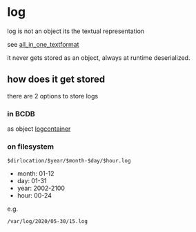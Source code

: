# log

log is not an object its the textual representation

see [all_in_one_textformat](all_in_one_textformat.md)

it never gets stored as an object, always at runtime deserialized.

## how does it get stored

there are 2 options to store logs

### in BCDB

as object [logcontainer](schema/logcontainer.toml)

### on filesystem

```$dirlocation/$year/$month-$day/$hour.log```

- month: 01-12
- day: 01-31 
- year: 2002-2100
- hour: 00-24

e.g.

```/var/log/2020/05-30/15.log```
